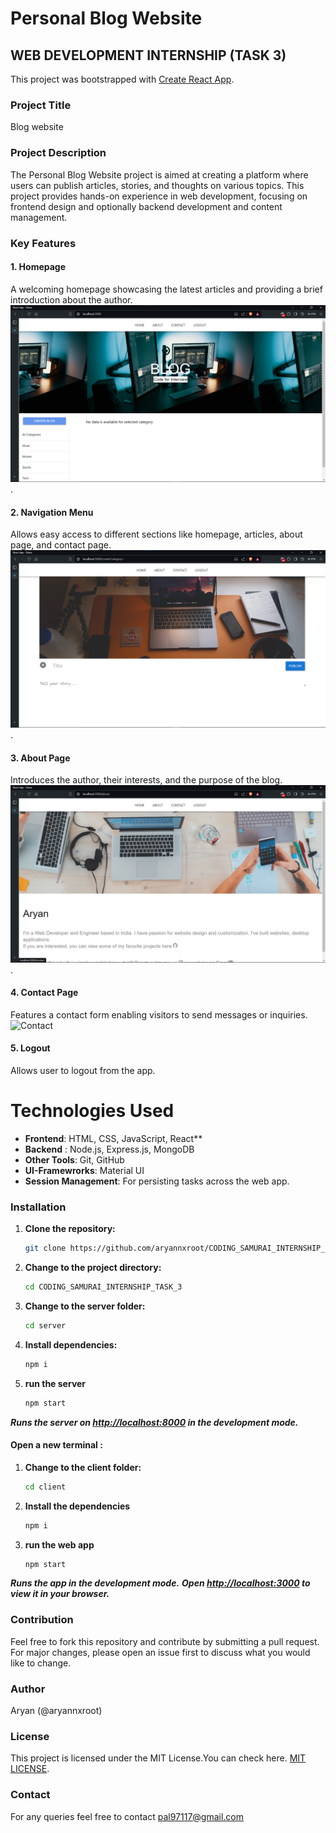 # Personal Blog Website

## WEB DEVELOPMENT INTERNSHIP (TASK 3)

This project was bootstrapped with [Create React App](https://github.com/facebook/create-react-app).

### Project Title
Blog website

### Project Description
The Personal Blog Website project is aimed at creating a platform where users can publish articles, stories, and thoughts on various topics. This project provides hands-on experience in web development, focusing on frontend design and optionally backend development and content management.

###  Key Features

#### 1. Homepage
A welcoming homepage showcasing the latest articles and providing a brief introduction about the author.
![HomePage](/images/home.png).

#### 2. Navigation Menu
Allows easy access to different sections like homepage, articles, about page, and contact page.
![Navigation](/images/article.png).


#### 3. About Page
Introduces the author, their interests, and the purpose of the blog.
![AboutPage](/images/about.png).

#### 4. Contact Page
Features a contact form enabling visitors to send messages or inquiries.
![Contact](/images/)

#### 5. Logout
Allows user to logout from the app.

# Technologies Used

- **Frontend**: HTML, CSS, JavaScript, React**
- **Backend** : Node.js, Express.js, MongoDB 
- **Other Tools**: Git, GitHub
- **UI-Framewrorks**: Material UI
- **Session Management**: For persisting tasks across the web app.


### Installation

1. **Clone the repository:**
   ```bash
   git clone https://github.com/aryannxroot/CODING_SAMURAI_INTERNSHIP_TASK_3.git

2. **Change to the project directory:**
   ```bash
   cd CODING_SAMURAI_INTERNSHIP_TASK_3

3. **Change to the server folder:**
   ```bash
   cd server

4. **Install dependencies:**
   ```bash
   npm i

5. **run the server**
   ```bash
   npm start

***Runs the server on  [http://localhost:8000](http://localhost:8000) in the development mode.***

#### Open a new terminal :

1. **Change to the client folder:**
   ```bash
   cd client

3. **Install the dependencies**
   ```bash
   npm i

4. **run the web app**
   ```bash
   npm start

***Runs the app in the development mode.***
***Open [http://localhost:3000](http://localhost:3000) to view it in your browser.***




### Contribution
Feel free to fork this repository and contribute by submitting a pull request. For major changes, please open an issue first to discuss what you would like to change.

### Author
Aryan (@aryannxroot)


### License
This project is licensed under the MIT License.You can check here. [MIT LICENSE](./LICENSE).

### Contact
For any queries feel free to contact pal97117@gmail.com

